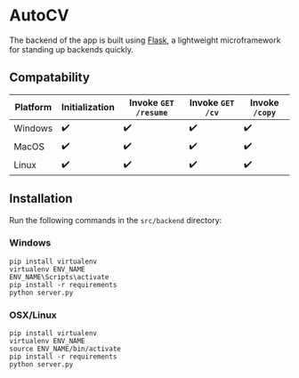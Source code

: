 # AutoCV
The backend of the app is built using [Flask](https://flask.palletsprojects.com), a lightweight microframework for standing up backends quickly.

## Compatability
| Platform | Initialization     | Invoke `GET /resume` | Invoke `GET /cv`   | Invoke `/copy`     |
| -------- | ------------------ | -------------------- | ------------------ | ------------------ |
| Windows  | :heavy_check_mark: | :heavy_check_mark:   | :heavy_check_mark: | :heavy_check_mark: |
| MacOS    | :heavy_check_mark: | :heavy_check_mark:   | :heavy_check_mark: | :heavy_check_mark: |
| Linux    | :heavy_check_mark: | :heavy_check_mark:   | :heavy_check_mark: | :heavy_check_mark: |

## Installation
Run the following commands in the `src/backend` directory:
### Windows
```
pip install virtualenv
virtualenv ENV_NAME
ENV_NAME\Scripts\activate
pip install -r requirements
python server.py
```

### OSX/Linux
```
pip install virtualenv
virtualenv ENV_NAME
source ENV_NAME/bin/activate
pip install -r requirements
python server.py
```

